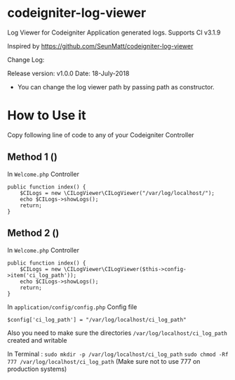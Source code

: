 # codeigniter-log-viewer
Log Viewer for Codeigniter Application generated logs. Supports CI v3.1.9


Inspired by https://github.com/SeunMatt/codeigniter-log-viewer

Change Log:

Release version: v1.0.0
Date: 18-July-2018
* You can change the log viewer path by passing path as constructor.


# How to Use it

Copy following line of code to any of your Codeigniter Controller

## Method 1 ()
In `Welcome.php` Controller

    public function index() {
        $CILogs = new \CILogViewer\CILogViewer("/var/log/localhost/");
        echo $CILogs->showLogs();
        return;
    }
    
    
## Method 2 ()

In `Welcome.php` Controller

    public function index() {
        $CILogs = new \CILogViewer\CILogViewer($this->config->item('ci_log_path'));
        echo $CILogs->showLogs();
        return;
    }
    
In `application/config/config.php` Config file

    $config['ci_log_path'] = "/var/log/localhost/ci_log_path"
    
    
Also you need to make sure the directories `/var/log/localhost/ci_log_path` created and writable

In Terminal : `sudo mkdir -p /var/log/localhost/ci_log_path`
`sudo chmod -Rf 777 /var/log/localhost/ci_log_path`   (Make sure not to use 777 on production systems)
